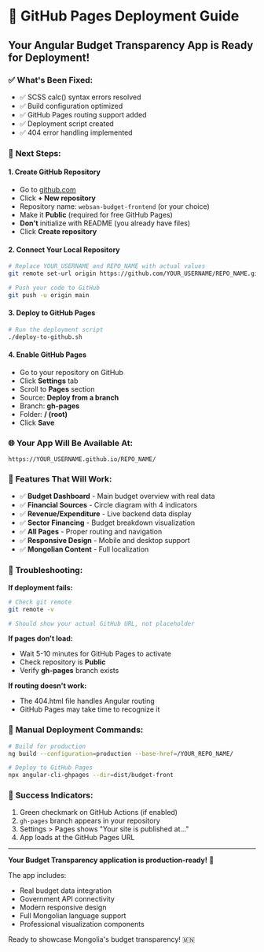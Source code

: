 # 🚀 GitHub Pages Deployment Guide

## Your Angular Budget Transparency App is Ready for Deployment!

### ✅ **What's Been Fixed:**
- ✅ SCSS calc() syntax errors resolved
- ✅ Build configuration optimized  
- ✅ GitHub Pages routing support added
- ✅ Deployment script created
- ✅ 404 error handling implemented

### 🎯 **Next Steps:**

#### 1. **Create GitHub Repository**
- Go to [github.com](https://github.com) 
- Click **+ New repository**
- Repository name: `websan-budget-frontend` (or your choice)
- Make it **Public** (required for free GitHub Pages)
- **Don't** initialize with README (you already have files)
- Click **Create repository**

#### 2. **Connect Your Local Repository**
```bash
# Replace YOUR_USERNAME and REPO_NAME with actual values
git remote set-url origin https://github.com/YOUR_USERNAME/REPO_NAME.git

# Push your code to GitHub
git push -u origin main
```

#### 3. **Deploy to GitHub Pages**
```bash
# Run the deployment script
./deploy-to-github.sh
```

#### 4. **Enable GitHub Pages**
- Go to your repository on GitHub
- Click **Settings** tab
- Scroll to **Pages** section  
- Source: **Deploy from a branch**
- Branch: **gh-pages**
- Folder: **/ (root)**
- Click **Save**

### 🌐 **Your App Will Be Available At:**
```
https://YOUR_USERNAME.github.io/REPO_NAME/
```

### 📱 **Features That Will Work:**
- ✅ **Budget Dashboard** - Main budget overview with real data
- ✅ **Financial Sources** - Circle diagram with 4 indicators  
- ✅ **Revenue/Expenditure** - Live backend data display
- ✅ **Sector Financing** - Budget breakdown visualization
- ✅ **All Pages** - Proper routing and navigation
- ✅ **Responsive Design** - Mobile and desktop support
- ✅ **Mongolian Content** - Full localization

### 🔧 **Troubleshooting:**

**If deployment fails:**
```bash
# Check git remote
git remote -v

# Should show your actual GitHub URL, not placeholder
```

**If pages don't load:**
- Wait 5-10 minutes for GitHub Pages to activate
- Check repository is **Public**
- Verify **gh-pages** branch exists

**If routing doesn't work:**
- The 404.html file handles Angular routing
- GitHub Pages may take time to recognize it

### 🚀 **Manual Deployment Commands:**
```bash
# Build for production
ng build --configuration=production --base-href=/YOUR_REPO_NAME/

# Deploy to GitHub Pages
npx angular-cli-ghpages --dir=dist/budget-front
```

### 🎉 **Success Indicators:**
1. Green checkmark on GitHub Actions (if enabled)
2. `gh-pages` branch appears in your repository
3. Settings > Pages shows "Your site is published at..."
4. App loads at the GitHub Pages URL

---

**Your Budget Transparency application is production-ready!** 🎊

The app includes:
- Real budget data integration
- Government API connectivity  
- Modern responsive design
- Full Mongolian language support
- Professional visualization components

Ready to showcase Mongolia's budget transparency! 🇲🇳

